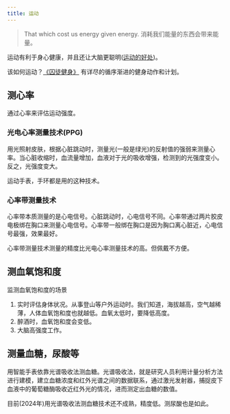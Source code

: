 ```yaml
---
title: 运动
---
```


> That which cost us energy given energy.
> 消耗我们能量的东西会带来能量。

运动有利于身心健康，并且还让大脑更聪明([运动的好处](./benefits.md))。

该如何运动？[《囚徒健身》](./resource/convict-conditioning.md) 有详尽的循序渐进的健身动作和计划。

## 测心率
通过心率来评估运动强度。

### 光电心率测量技术(PPG)
用光照射皮肤，根据心脏跳动时，测量光(一般是绿光)的反射值的强弱来测量心率。当心脏收缩时，血流量增加，血液对于光的吸收增强，检测到的光强度变小。反之，光强度变大。

运动手表，手环都是用的这种技术。

### 心率带测量技术
心率带本质测量的是心电信号。心脏跳动时，心电信号不同。心率带通过两片胶皮电极绑在胸口来测量心电信号。心率带一般绑在胸口是因为胸口离心脏近，心电信号最强，效果最好。

心率带测量技术测量的精度比光电心率测量技术的高。但佩戴不方便。

## 测血氧饱和度
监测血氧饱和度的场景
1. 实时评估身体状况。从事登山等户外运动时。我们知道，海拔越高，空气越稀薄，人体血氧饱和度也就越低。血氧太低时，要降低高度。
2. 醉酒时，血氧饱和度会变低。
3. 大脑高强度工作。

## 测量血糖，尿酸等
用智能手表依靠光谱吸收法测血糖。光谱吸收法，就是研究人员利用计量分析方法进行建模，建立血糖浓度和红外光谱之间的数据联系，通过激光发射器，捕捉皮下血液中的葡萄糖酶吸收近红外光的情况，进而测定出血糖的数值。

目前(2024年)用光谱吸收法测血糖技术还不成熟，精度低。测尿酸也是如此。